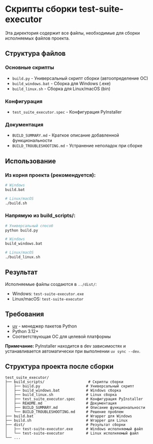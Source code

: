 # Скрипты сборки test-suite-executor

Эта директория содержит все файлы, необходимые для сборки исполняемых файлов проекта.

## Структура файлов

### Основные скрипты
- `build.py` - Универсальный скрипт сборки (автоопределение ОС)
- `build_windows.bat` - Сборка для Windows (.exe)
- `build_linux.sh` - Сборка для Linux/macOS (bin)

### Конфигурация
- `test_suite_executor.spec` - Конфигурация PyInstaller

### Документация
- `BUILD_SUMMARY.md` - Краткое описание добавленной функциональности
- `BUILD_TROUBLESHOOTING.md` - Устранение неполадок при сборке

## Использование

### Из корня проекта (рекомендуется):
```bash
# Windows
build.bat

# Linux/macOS  
./build.sh
```

### Напрямую из build_scripts/:
```bash
# Универсальный способ
python build.py

# Windows
build_windows.bat

# Linux/macOS
./build_linux.sh
```

## Результат

Исполняемые файлы создаются в `../dist/`:
- Windows: `test-suite-executor.exe`
- Linux/macOS: `test-suite-executor`

## Требования

- [uv](https://github.com/astral-sh/uv) - менеджер пакетов Python
- Python 3.12+
- Соответствующая ОС для целевой платформы

**Примечание:** PyInstaller находится в dev зависимостях и устанавливается автоматически при выполнении `uv sync --dev`.

## Структура проекта после сборки

```
test_suite_executor/
├── build_scripts/                    # Скрипты сборки
│   ├── build.py                     # Универсальный скрипт
│   ├── build_windows.bat            # Windows сборка
│   ├── build_linux.sh               # Linux сборка  
│   ├── test_suite_executor.spec     # Конфигурация PyInstaller
│   ├── README.md                    # Документация
│   ├── BUILD_SUMMARY.md             # Описание функциональности
│   └── BUILD_TROUBLESHOOTING.md     # Решение проблем
├── build.bat                        # Wrapper для Windows
├── build.sh                         # Wrapper для Linux
├── dist/                            # Результат сборки
│   ├── test-suite-executor.exe      # Windows исполняемый файл
│   └── test-suite-executor          # Linux исполняемый файл
└── ...
```